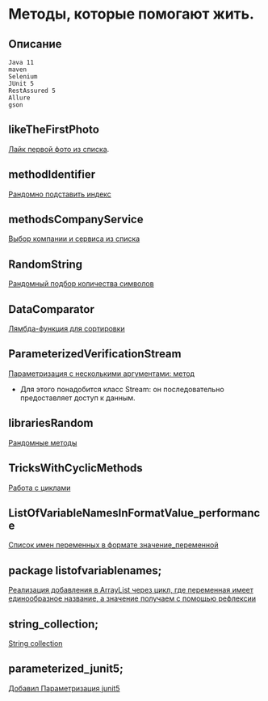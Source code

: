 # Методы, которые помогают жить.

## Описание
    Java 11
    maven
    Selenium
    JUnit 5
    RestAssured 5
    Allure
    gson
## likeTheFirstPhoto
[Лайк первой фото из списка](https://github.com/lukviktor/helpfulMethods/blob/main/src/main/java/methods/likePhotoTest.java).

## methodIdentifier
[Рандомно подставить индекс](https://github.com/lukviktor/helpfulMethods/blob/main/src/main/java/methods/methodIdentifier.java)

## methodsCompanyService
[Выбор компании и сервиса из списка](https://github.com/lukviktor/helpfulMethods/blob/main/src/main/java/methods/methodsCompanyService.java)

## RandomString
[Рандомный подбор количества символов](https://github.com/lukviktor/helpfulMethods/blob/main/src/main/java/methods/RandomString.java)

## DataComparator
[Лямбда-функция для сортировки](https://github.com/lukviktor/helpfulMethods/blob/main/src/main/java/methods/DataComparator.java)

## ParameterizedVerificationStream
[Параметризация с несколькими аргументами: метод](https://github.com/lukviktor/helpfulMethods/blob/main/src/main/java/methods/ParameterizedVerificationStream.java)
* Для этого понадобится класс Stream: он последовательно предоставляет доступ к данным.

## librariesRandom
[Рандомные методы](https://github.com/lukviktor/helpfulMethods/tree/main/src/main/java/methods/libraries)

## TricksWithCyclicMethods
[Работа с циклами](https://github.com/lukviktor/helpfulMethods/blob/main/src/main/java/methods/TricksWithCyclicMethods.java)

## ListOfVariableNamesInFormatValue_performance
[Список имен переменных в формате значение_переменной](https://github.com/lukviktor/helpfulMethods/blob/main/src/main/java/methods/ListOfVariableNamesInFormatValue_performance.java)

## package listofvariablenames;
[Реализация добавления в ArrayList через цикл, где переменная имеет единообразное название, а значение получаем с помощью рефлексии](https://github.com/lukviktor/helpfulMethods/tree/main/src/main/java/methods/listofvariablenames)

## string_collection;
[String collection](https://github.com/lukviktor/helpfulMethods/tree/main/src/main/java/methods/string_collection)

## parameterized_junit5;
[Добавил Параметризация junit5](https://github.com/lukviktor/helpfulMethods/tree/main/src/main/java/methods/parameterized_junit5)

